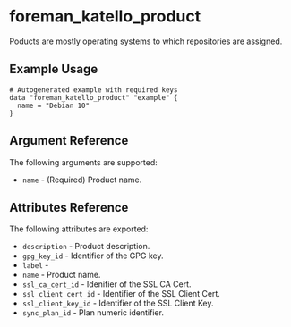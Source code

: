 
# foreman_katello_product


Poducts are mostly operating systems to which repositories are assigned.


## Example Usage

```
# Autogenerated example with required keys
data "foreman_katello_product" "example" {
  name = "Debian 10"
}
```


## Argument Reference

The following arguments are supported:

- `name` - (Required) Product name.


## Attributes Reference

The following attributes are exported:

- `description` - Product description.
- `gpg_key_id` - Identifier of the GPG key.
- `label` - 
- `name` - Product name.
- `ssl_ca_cert_id` - Idenifier of the SSL CA Cert.
- `ssl_client_cert_id` - Identifier of the SSL Client Cert.
- `ssl_client_key_id` - Identifier of the SSL Client Key.
- `sync_plan_id` - Plan numeric identifier.

